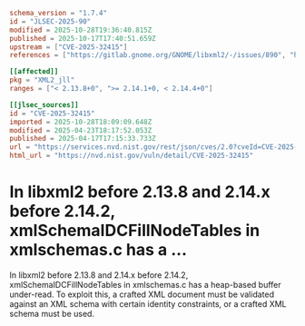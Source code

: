 ```toml
schema_version = "1.7.4"
id = "JLSEC-2025-90"
modified = 2025-10-28T19:36:40.815Z
published = 2025-10-17T17:40:51.659Z
upstream = ["CVE-2025-32415"]
references = ["https://gitlab.gnome.org/GNOME/libxml2/-/issues/890", "https://gitlab.gnome.org/GNOME/libxml2/-/issues/890"]

[[affected]]
pkg = "XML2_jll"
ranges = ["< 2.13.8+0", ">= 2.14.1+0, < 2.14.4+0"]

[[jlsec_sources]]
id = "CVE-2025-32415"
imported = 2025-10-28T18:09:09.648Z
modified = 2025-04-23T18:17:52.053Z
published = 2025-04-17T17:15:33.733Z
url = "https://services.nvd.nist.gov/rest/json/cves/2.0?cveId=CVE-2025-32415"
html_url = "https://nvd.nist.gov/vuln/detail/CVE-2025-32415"
```

# In libxml2 before 2.13.8 and 2.14.x before 2.14.2, xmlSchemaIDCFillNodeTables in xmlschemas.c has a ...

In libxml2 before 2.13.8 and 2.14.x before 2.14.2, xmlSchemaIDCFillNodeTables in xmlschemas.c has a heap-based buffer under-read. To exploit this, a crafted XML document must be validated against an XML schema with certain identity constraints, or a crafted XML schema must be used.

